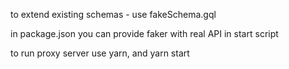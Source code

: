to extend existing schemas - use fakeSchema.gql

in package.json you can provide faker with real API in start script

to run proxy server use yarn, and yarn start